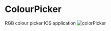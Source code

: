 # ColourPicker
RGB colour picker IOS application
![colorPicker](https://user-images.githubusercontent.com/48511671/120227085-2a79a500-c266-11eb-95a8-348d43c63227.png)
